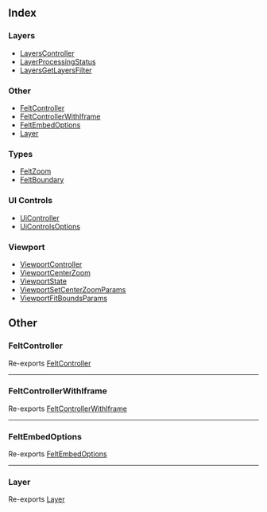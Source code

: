 ## Index

### Layers

- [LayersController](interfaces/LayersController.md)
- [LayerProcessingStatus](type-aliases/LayerProcessingStatus.md)
- [LayersGetLayersFilter](type-aliases/LayersGetLayersFilter.md)

### Other

- [FeltController](README.md#feltcontroller)
- [FeltControllerWithIframe](README.md#feltcontrollerwithiframe)
- [FeltEmbedOptions](README.md#feltembedoptions)
- [Layer](README.md#layer)

### Types

- [FeltZoom](type-aliases/FeltZoom.md)
- [FeltBoundary](type-aliases/FeltBoundary.md)

### UI Controls

- [UiController](interfaces/UiController.md)
- [UiControlsOptions](interfaces/UiControlsOptions.md)

### Viewport

- [ViewportController](interfaces/ViewportController.md)
- [ViewportCenterZoom](interfaces/ViewportCenterZoom.md)
- [ViewportState](interfaces/ViewportState.md)
- [ViewportSetCenterZoomParams](interfaces/ViewportSetCenterZoomParams.md)
- [ViewportFitBoundsParams](interfaces/ViewportFitBoundsParams.md)

## Other

### FeltController

Re-exports [FeltController](../client/interfaces/FeltController.md)

***

### FeltControllerWithIframe

Re-exports [FeltControllerWithIframe](../client/interfaces/FeltControllerWithIframe.md)

***

### FeltEmbedOptions

Re-exports [FeltEmbedOptions](../client/interfaces/FeltEmbedOptions.md)

***

### Layer

Re-exports [Layer](../client/type-aliases/Layer.md)
